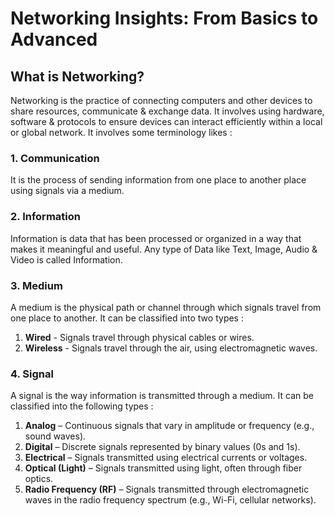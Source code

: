 # Networking Insights: From Basics to Advanced
## What is Networking?
Networking is the practice of connecting computers and other devices to share resources, communicate & exchange data. It involves using hardware, software & protocols to ensure devices can interact efficiently within a local or global network. It involves some terminology likes :
### 1. Communication 
It is the process of sending information from one place to another place using signals via a medium.
### 2. Information
Information is data that has been processed or organized in a way that makes it meaningful and useful. Any type of Data like Text, Image, Audio & Video is called Information.
### 3. Medium
A medium is the physical path or channel through which signals travel from one place to another. It can be classified into two types :
1. **Wired** - Signals travel through physical cables or wires.
2. **Wireless** - Signals travel through the air, using electromagnetic waves.
### 4. Signal 
A signal is the way information is transmitted through a medium. It can be classified into the following types :
1. **Analog** – Continuous signals that vary in amplitude or frequency (e.g., sound waves).
2. **Digital** – Discrete signals represented by binary values (0s and 1s).
3. **Electrical** – Signals transmitted using electrical currents or voltages.
4. **Optical (Light)** – Signals transmitted using light, often through fiber optics.
5. **Radio Frequency (RF)** – Signals transmitted through electromagnetic waves in the radio frequency spectrum (e.g., Wi-Fi, cellular networks).
